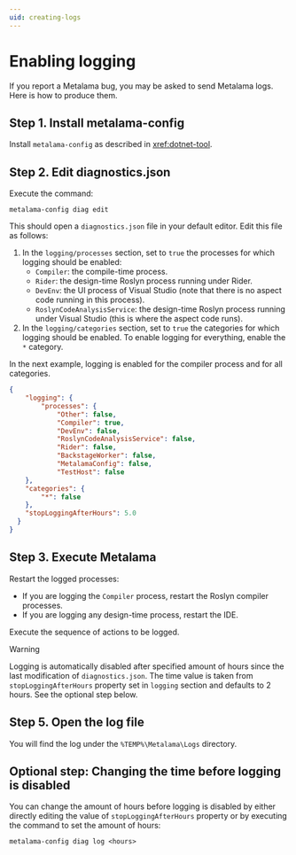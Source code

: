```yaml
---
uid: creating-logs
---
```


# Enabling logging

If you report a Metalama bug, you may be asked to send Metalama logs. Here is how to produce them.


## Step 1. Install metalama-config

Install `metalama-config` as described in <xref:dotnet-tool>.

## Step 2. Edit diagnostics.json

Execute the command:

```
metalama-config diag edit
```

This should open a `diagnostics.json` file in your default editor. Edit this file as follows:

1. In the `logging/processes` section, set to `true` the processes for which logging should be enabled:
    * `Compiler`: the compile-time process.
    * `Rider`: the design-time Roslyn process running under Rider.
    * `DevEnv`: the UI process of Visual Studio (note that there is no aspect code running in this process).
    * `RoslynCodeAnalysisService`: the design-time Roslyn process running under Visual Studio (this is where the aspect code runs).
2. In the `logging/categories` section, set to `true` the categories for which logging should be enabled. To enable logging for everything, enable the `*` category.

In the next example, logging is enabled for the compiler process and for all categories.


```json
{
    "logging": {
		"processes": {
            "Other": false,
            "Compiler": true,
            "DevEnv": false,
            "RoslynCodeAnalysisService": false,
            "Rider": false,
            "BackstageWorker": false,
            "MetalamaConfig": false,
            "TestHost": false
    },
    "categories": {
		"*": false
    },
    "stopLoggingAfterHours": 5.0
  }
}
```

## Step 3. Execute Metalama

Restart the logged processes:

 * If you are logging the `Compiler` process, restart the Roslyn compiler processes.
 * If you are logging any design-time process, restart the IDE.

Execute the sequence of actions to be logged.

> [!WARNING]
> Logging is automatically disabled after specified amount of hours since the last modification of `diagnostics.json`. The time value is taken from `stopLoggingAfterHours` property set in `logging` section and defaults to 2 hours. See the optional step below.

## Step 5. Open the log file

You will find the log under the `%TEMP%\Metalama\Logs` directory.

## Optional step: Changing the time before logging is disabled

You can change the amount of hours before logging is disabled by either directly editing the value of  `stopLoggingAfterHours` property or by executing the command to set the amount of hours:
```
metalama-config diag log <hours>
```